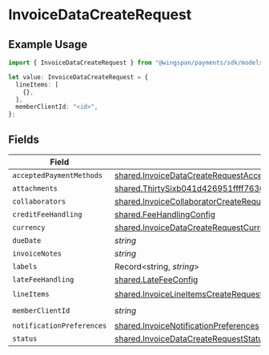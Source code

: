 # InvoiceDataCreateRequest

## Example Usage

```typescript
import { InvoiceDataCreateRequest } from "@wingspan/payments/sdk/models/shared";

let value: InvoiceDataCreateRequest = {
  lineItems: [
    {},
  ],
  memberClientId: "<id>",
};
```

## Fields

| Field                                                                                                                                                                                   | Type                                                                                                                                                                                    | Required                                                                                                                                                                                | Description                                                                                                                                                                             |
| --------------------------------------------------------------------------------------------------------------------------------------------------------------------------------------- | --------------------------------------------------------------------------------------------------------------------------------------------------------------------------------------- | --------------------------------------------------------------------------------------------------------------------------------------------------------------------------------------- | --------------------------------------------------------------------------------------------------------------------------------------------------------------------------------------- |
| `acceptedPaymentMethods`                                                                                                                                                                | [shared.InvoiceDataCreateRequestAcceptedPaymentMethods](../../../sdk/models/shared/invoicedatacreaterequestacceptedpaymentmethods.md)[]                                                 | :heavy_minus_sign:                                                                                                                                                                      | N/A                                                                                                                                                                                     |
| `attachments`                                                                                                                                                                           | [shared.ThirtySixb041d426951ffff76360faf03ef8ae938bed9739e6ad9f51acb982782296a2](../../../sdk/models/shared/thirtysixb041d426951ffff76360faf03ef8ae938bed9739e6ad9f51acb982782296a2.md) | :heavy_minus_sign:                                                                                                                                                                      | N/A                                                                                                                                                                                     |
| `collaborators`                                                                                                                                                                         | [shared.InvoiceCollaboratorCreateRequest](../../../sdk/models/shared/invoicecollaboratorcreaterequest.md)[]                                                                             | :heavy_minus_sign:                                                                                                                                                                      | N/A                                                                                                                                                                                     |
| `creditFeeHandling`                                                                                                                                                                     | [shared.FeeHandlingConfig](../../../sdk/models/shared/feehandlingconfig.md)                                                                                                             | :heavy_minus_sign:                                                                                                                                                                      | N/A                                                                                                                                                                                     |
| `currency`                                                                                                                                                                              | [shared.InvoiceDataCreateRequestCurrency](../../../sdk/models/shared/invoicedatacreaterequestcurrency.md)                                                                               | :heavy_minus_sign:                                                                                                                                                                      | N/A                                                                                                                                                                                     |
| `dueDate`                                                                                                                                                                               | *string*                                                                                                                                                                                | :heavy_minus_sign:                                                                                                                                                                      | N/A                                                                                                                                                                                     |
| `invoiceNotes`                                                                                                                                                                          | *string*                                                                                                                                                                                | :heavy_minus_sign:                                                                                                                                                                      | N/A                                                                                                                                                                                     |
| `labels`                                                                                                                                                                                | Record<string, *string*>                                                                                                                                                                | :heavy_minus_sign:                                                                                                                                                                      | N/A                                                                                                                                                                                     |
| `lateFeeHandling`                                                                                                                                                                       | [shared.LateFeeConfig](../../../sdk/models/shared/latefeeconfig.md)                                                                                                                     | :heavy_minus_sign:                                                                                                                                                                      | N/A                                                                                                                                                                                     |
| `lineItems`                                                                                                                                                                             | [shared.InvoiceLineItemsCreateRequest](../../../sdk/models/shared/invoicelineitemscreaterequest.md)[]                                                                                   | :heavy_check_mark:                                                                                                                                                                      | N/A                                                                                                                                                                                     |
| `memberClientId`                                                                                                                                                                        | *string*                                                                                                                                                                                | :heavy_check_mark:                                                                                                                                                                      | N/A                                                                                                                                                                                     |
| `notificationPreferences`                                                                                                                                                               | [shared.InvoiceNotificationPreferences](../../../sdk/models/shared/invoicenotificationpreferences.md)                                                                                   | :heavy_minus_sign:                                                                                                                                                                      | N/A                                                                                                                                                                                     |
| `status`                                                                                                                                                                                | [shared.InvoiceDataCreateRequestStatus](../../../sdk/models/shared/invoicedatacreaterequeststatus.md)                                                                                   | :heavy_minus_sign:                                                                                                                                                                      | N/A                                                                                                                                                                                     |